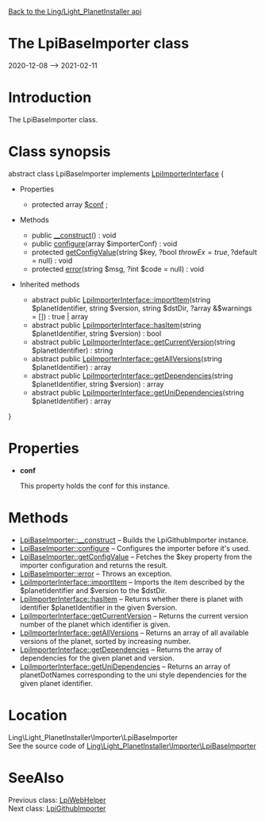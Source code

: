 [Back to the Ling/Light_PlanetInstaller api](https://github.com/lingtalfi/Light_PlanetInstaller/blob/master/doc/api/Ling/Light_PlanetInstaller.md)



The LpiBaseImporter class
================
2020-12-08 --> 2021-02-11






Introduction
============

The LpiBaseImporter class.



Class synopsis
==============


abstract class <span class="pl-k">LpiBaseImporter</span> implements [LpiImporterInterface](https://github.com/lingtalfi/Light_PlanetInstaller/blob/master/doc/api/Ling/Light_PlanetInstaller/Importer/LpiImporterInterface.md) {

- Properties
    - protected array [$conf](#property-conf) ;

- Methods
    - public [__construct](https://github.com/lingtalfi/Light_PlanetInstaller/blob/master/doc/api/Ling/Light_PlanetInstaller/Importer/LpiBaseImporter/__construct.md)() : void
    - public [configure](https://github.com/lingtalfi/Light_PlanetInstaller/blob/master/doc/api/Ling/Light_PlanetInstaller/Importer/LpiBaseImporter/configure.md)(array $importerConf) : void
    - protected [getConfigValue](https://github.com/lingtalfi/Light_PlanetInstaller/blob/master/doc/api/Ling/Light_PlanetInstaller/Importer/LpiBaseImporter/getConfigValue.md)(string $key, ?bool $throwEx = true, ?$default = null) : void
    - protected [error](https://github.com/lingtalfi/Light_PlanetInstaller/blob/master/doc/api/Ling/Light_PlanetInstaller/Importer/LpiBaseImporter/error.md)(string $msg, ?int $code = null) : void

- Inherited methods
    - abstract public [LpiImporterInterface::importItem](https://github.com/lingtalfi/Light_PlanetInstaller/blob/master/doc/api/Ling/Light_PlanetInstaller/Importer/LpiImporterInterface/importItem.md)(string $planetIdentifier, string $version, string $dstDir, ?array &$warnings = []) : true | array
    - abstract public [LpiImporterInterface::hasItem](https://github.com/lingtalfi/Light_PlanetInstaller/blob/master/doc/api/Ling/Light_PlanetInstaller/Importer/LpiImporterInterface/hasItem.md)(string $planetIdentifier, string $version) : bool
    - abstract public [LpiImporterInterface::getCurrentVersion](https://github.com/lingtalfi/Light_PlanetInstaller/blob/master/doc/api/Ling/Light_PlanetInstaller/Importer/LpiImporterInterface/getCurrentVersion.md)(string $planetIdentifier) : string
    - abstract public [LpiImporterInterface::getAllVersions](https://github.com/lingtalfi/Light_PlanetInstaller/blob/master/doc/api/Ling/Light_PlanetInstaller/Importer/LpiImporterInterface/getAllVersions.md)(string $planetIdentifier) : array
    - abstract public [LpiImporterInterface::getDependencies](https://github.com/lingtalfi/Light_PlanetInstaller/blob/master/doc/api/Ling/Light_PlanetInstaller/Importer/LpiImporterInterface/getDependencies.md)(string $planetIdentifier, string $version) : array
    - abstract public [LpiImporterInterface::getUniDependencies](https://github.com/lingtalfi/Light_PlanetInstaller/blob/master/doc/api/Ling/Light_PlanetInstaller/Importer/LpiImporterInterface/getUniDependencies.md)(string $planetIdentifier) : array

}




Properties
=============

- <span id="property-conf"><b>conf</b></span>

    This property holds the conf for this instance.
    
    



Methods
==============

- [LpiBaseImporter::__construct](https://github.com/lingtalfi/Light_PlanetInstaller/blob/master/doc/api/Ling/Light_PlanetInstaller/Importer/LpiBaseImporter/__construct.md) &ndash; Builds the LpiGithubImporter instance.
- [LpiBaseImporter::configure](https://github.com/lingtalfi/Light_PlanetInstaller/blob/master/doc/api/Ling/Light_PlanetInstaller/Importer/LpiBaseImporter/configure.md) &ndash; Configures the importer before it's used.
- [LpiBaseImporter::getConfigValue](https://github.com/lingtalfi/Light_PlanetInstaller/blob/master/doc/api/Ling/Light_PlanetInstaller/Importer/LpiBaseImporter/getConfigValue.md) &ndash; Fetches the $key property from the importer configuration and returns the result.
- [LpiBaseImporter::error](https://github.com/lingtalfi/Light_PlanetInstaller/blob/master/doc/api/Ling/Light_PlanetInstaller/Importer/LpiBaseImporter/error.md) &ndash; Throws an exception.
- [LpiImporterInterface::importItem](https://github.com/lingtalfi/Light_PlanetInstaller/blob/master/doc/api/Ling/Light_PlanetInstaller/Importer/LpiImporterInterface/importItem.md) &ndash; Imports the item described by the $planetIdentifier and $version to the $dstDir.
- [LpiImporterInterface::hasItem](https://github.com/lingtalfi/Light_PlanetInstaller/blob/master/doc/api/Ling/Light_PlanetInstaller/Importer/LpiImporterInterface/hasItem.md) &ndash; Returns whether there is planet with identifier $planetIdentifier in the given $version.
- [LpiImporterInterface::getCurrentVersion](https://github.com/lingtalfi/Light_PlanetInstaller/blob/master/doc/api/Ling/Light_PlanetInstaller/Importer/LpiImporterInterface/getCurrentVersion.md) &ndash; Returns the current version number of the planet which identifier is given.
- [LpiImporterInterface::getAllVersions](https://github.com/lingtalfi/Light_PlanetInstaller/blob/master/doc/api/Ling/Light_PlanetInstaller/Importer/LpiImporterInterface/getAllVersions.md) &ndash; Returns an array of all available versions of the planet, sorted by increasing number.
- [LpiImporterInterface::getDependencies](https://github.com/lingtalfi/Light_PlanetInstaller/blob/master/doc/api/Ling/Light_PlanetInstaller/Importer/LpiImporterInterface/getDependencies.md) &ndash; Returns the array of dependencies for the given planet and version.
- [LpiImporterInterface::getUniDependencies](https://github.com/lingtalfi/Light_PlanetInstaller/blob/master/doc/api/Ling/Light_PlanetInstaller/Importer/LpiImporterInterface/getUniDependencies.md) &ndash; Returns an array of planetDotNames corresponding to the uni style dependencies for the given planet identifier.





Location
=============
Ling\Light_PlanetInstaller\Importer\LpiBaseImporter<br>
See the source code of [Ling\Light_PlanetInstaller\Importer\LpiBaseImporter](https://github.com/lingtalfi/Light_PlanetInstaller/blob/master/Importer/LpiBaseImporter.php)



SeeAlso
==============
Previous class: [LpiWebHelper](https://github.com/lingtalfi/Light_PlanetInstaller/blob/master/doc/api/Ling/Light_PlanetInstaller/Helper/LpiWebHelper.md)<br>Next class: [LpiGithubImporter](https://github.com/lingtalfi/Light_PlanetInstaller/blob/master/doc/api/Ling/Light_PlanetInstaller/Importer/LpiGithubImporter.md)<br>
